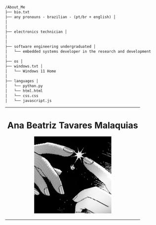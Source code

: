 <table>
  <tr>
    <td>
      <h1 align="center">Ana Beatriz Tavares Malaquias</h1>
      <p align="center">
        <img src="https://github.com/anabeatm/anabeatm/blob/main/baixados%20(1).jpg" alt="Ana Beatriz" width="250" />
      </p>
    </td>
    
    /About_Me 
    ├── bio.txt 
    ├── any pronouns - brazilian - (pt/br + english) │ 
    │ 
    │
    ├── electronics technician │ 
    │ 
    │
    ├── software engineering undergraduated │ 
    │   └── embedded systems developer in the research and development 
    │
    ├── os │ 
    ├── windows.txt │
    │   └── Windows 11 Home 
    │
    ├── languages │ 
    │   └── python.py  
    │   └── html.html  
    │   └── css.css  
    │   └── javascript.js  
    
  </tr>
</table>
